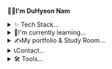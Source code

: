 🙋‍♂<b>I'm DuHyeon Nam</b>
<details>
  <summary>
    ✨ Tech Stack...
  </summary>
<br>
<img src="https://img.shields.io/badge/javascript-F7DF1E.svg?style=for-the-badge&logo=javascript&logoColor=20232a" />&nbsp
<img src="https://img.shields.io/badge/html5-E34F26.svg?style=for-the-badge&logo=html5&logoColor=white"/>&nbsp
<img src="https://img.shields.io/badge/Python-3670A0?style=for-the-badge&logo=Python&logoColor=ffdd54"/>&nbsp
  <img src="https://img.shields.io/badge/pandas-150458.svg?style=for-the-badge&logo=pandas&logoColor=white" />&nbsp
</details>
<details>
<summary>
  👀I'm currently learning...
</summary>
<br>
<img src="https://img.shields.io/badge/hyperledger-2F3134?style=for-the-badge&logo=hyperledger&logoColor=white"/>&nbsp
<img src="https://img.shields.io/badge/Solidity-white?&style=for-the-badge&logo=solidity&logoColor=gray"/>&nbsp
<img src ="https://img.shields.io/badge/Go-00ADD8?style=for-the-badge&logo=go&logoColor=white"/>&nbsp
<img src="https://img.shields.io/badge/Linux-FCC624?style=for-the-badge&logo=linux&logoColor=black"/>&nbsp
<img src="https://img.shields.io/badge/Node.js-43853D?style=for-the-badge&logo=node.js&logoColor=white"/>&nbsp
<img src="https://img.shields.io/badge/NumPy-4d77cf?style=for-the-badge&logo=NumPy&logoColor=black"/> &nbsp
</details>
<details>
  <summary>
    ✍My portfolio & Study Room...
  </summary>
  <br>
  <a href = "https://du-hyeon.notion.site/Hello-I-m-DuHyeon-6447874bb0af47c28cfe0083dc9423a8"><img src= "https://img.shields.io/badge/Notion-000000?style=for-the-badge&logo=notion&logoColor=white"/></a> 
</details>
<details>
  <summary>
    📞Contact...
  </summary>
  <br>
  <a href="https://www.instagram.com/namduhus"><img src="https://img.shields.io/badge/Instagram-E4405F?style=for-the-badge&logo=Instagram&logoColor=white"/> </a>
</details>
<details>
  <summary>
    🛠 Tools...
  </summary>
  <br>
  <img src="https://img.shields.io/badge/Colab-F9AB00?style=for-the-badge&logo=googlecolab&color=525252"/>&nbsp
  <img src="https://img.shields.io/badge/github-181717.svg?style=for-the-badge&logo=github&logoColor=white" />&nbsp
  <img src="https://img.shields.io/badge/VSCode-2C2C32.svg?style=for-the-badge&logo=visual-studio-code&logoColor=22ABF3" />&nbsp
</details>
